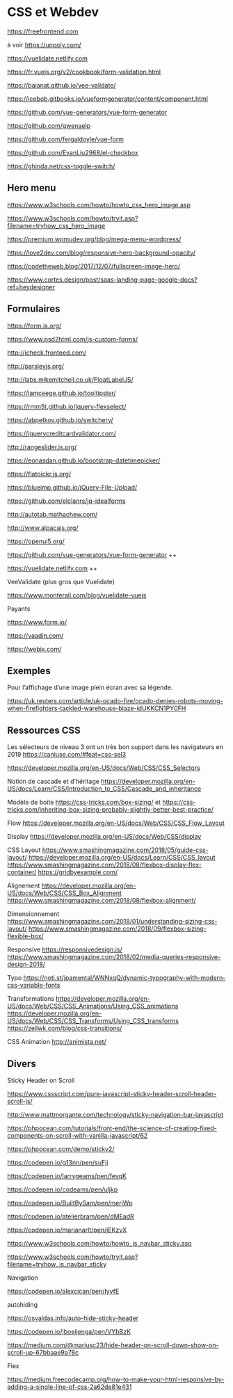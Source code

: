 # CSS et Webdev

https://freefrontend.com

à voir https://unpoly.com/

https://vuelidate.netlify.com

https://fr.vuejs.org/v2/cookbook/form-validation.html

https://baianat.github.io/vee-validate/

https://icebob.gitbooks.io/vueformgenerator/content/component.html

https://github.com/vue-generators/vue-form-generator

https://github.com/gwenaelp

https://github.com/fergaldoyle/vue-form

https://github.com/EvanLiu2968/el-checkbox

https://ghinda.net/css-toggle-switch/

## Hero menu

https://www.w3schools.com/howto/howto_css_hero_image.asp

https://www.w3schools.com/howto/tryit.asp?filename=tryhow_css_hero_image

https://premium.wpmudev.org/blog/mega-menu-wordpress/

https://love2dev.com/blog/responsive-hero-background-opacity/

https://codetheweb.blog/2017/12/07/fullscreen-image-hero/

https://www.cortes.design/post/saas-landing-page-google-docs?ref=heydesigner

## Formulaires

https://form.js.org/

https://www.psd2html.com/js-custom-forms/

http://icheck.fronteed.com/

http://parsleyjs.org/

http://labs.mikemitchell.co.uk/FloatLabelJS/

https://iamceege.github.io/tooltipster/

https://rmm5t.github.io/jquery-flexselect/

https://abpetkov.github.io/switchery/

https://jquerycreditcardvalidator.com/

http://rangeslider.js.org/

https://eonasdan.github.io/bootstrap-datetimepicker/

https://flatpickr.js.org/

https://blueimp.github.io/jQuery-File-Upload/

https://github.com/elclanrs/jq-idealforms

http://autotab.mathachew.com/

http://www.alpacajs.org/

https://openui5.org/

https://github.com/vue-generators/vue-form-generator ++

https://vuelidate.netlify.com ++

VeeValidate (plus gros que Vuelidate)

https://www.monterail.com/blog/vuelidate-vuejs

Payants 

https://www.form.io/

https://vaadin.com/

https://webix.com/

## Exemples

Pour l’affichage d’une image plein écran avec sa légende.

https://uk.reuters.com/article/uk-ocado-fire/ocado-denies-robots-moving-when-firefighters-tackled-warehouse-blaze-idUKKCN1PY0FH



## Ressources CSS

Les sélecteurs de niveau 3 ont un très bon support dans les navigateurs en 2019 https://caniuse.com/#feat=css-sel3

<https://developer.mozilla.org/en-US/docs/Web/CSS/CSS_Selectors>

Notion de cascade et d’héritage <https://developer.mozilla.org/en-US/docs/Learn/CSS/Introduction_to_CSS/Cascade_and_inheritance>

Modèle de boite https://css-tricks.com/box-sizing/ et https://css-tricks.com/inheriting-box-sizing-probably-slightly-better-best-practice/

Flow https://developer.mozilla.org/en-US/docs/Web/CSS/CSS_Flow_Layout

Display https://developer.mozilla.org/en-US/docs/Web/CSS/display

CSS Layout https://www.smashingmagazine.com/2018/05/guide-css-layout/ https://developer.mozilla.org/en-US/docs/Learn/CSS/CSS_layout https://www.smashingmagazine.com/2018/08/flexbox-display-flex-container/ https://gridbyexample.com/

Alignement https://developer.mozilla.org/en-US/docs/Web/CSS/CSS_Box_Alignment https://www.smashingmagazine.com/2018/08/flexbox-alignment/

Dimensionnement https://www.smashingmagazine.com/2018/01/understanding-sizing-css-layout/ https://www.smashingmagazine.com/2018/09/flexbox-sizing-flexible-box/

Responsive https://responsivedesign.is/ https://www.smashingmagazine.com/2018/02/media-queries-responsive-design-2018/

Typo https://noti.st/jpamental/WNNxqQ/dynamic-typography-with-modern-css-variable-fonts

Transformations https://developer.mozilla.org/en-US/docs/Web/CSS/CSS_Animations/Using_CSS_animations https://developer.mozilla.org/en-US/docs/Web/CSS/CSS_Transforms/Using_CSS_transforms https://zellwk.com/blog/css-transitions/

CSS Animation http://animista.net/

## Divers

Sticky Header on Scroll

https://www.cssscript.com/pure-javascript-sticky-header-scroll-header-scroll-js/

http://www.mattmorgante.com/technology/sticky-navigation-bar-javascript

https://phpocean.com/tutorials/front-end/the-science-of-creating-fixed-components-on-scroll-with-vanilla-javascript/62

https://phpocean.com/demo/sticky2/

https://codepen.io/g13nn/pen/suFji

https://codepen.io/larrygeams/pen/fevqK

https://codepen.io/codeams/pen/uljkp

https://codepen.io/BuiltBySam/pen/merjWp

https://codepen.io/atelierbram/pen/dMEadR

https://codepen.io/marianarlt/pen/jEKzvX

https://www.w3schools.com/howto/howto_js_navbar_sticky.asp

https://www.w3schools.com/howto/tryit.asp?filename=tryhow_js_navbar_sticky

Navigation

https://codepen.io/alexcican/pen/IyvfE

autohiding

https://osvaldas.info/auto-hide-sticky-header

https://codepen.io/jboeijenga/pen/VYbBzK

<https://medium.com/@mariusc23/hide-header-on-scroll-down-show-on-scroll-up-67bbaae9a78c>

Flex

https://medium.freecodecamp.org/how-to-make-your-html-responsive-by-adding-a-single-line-of-css-2a62de81e431